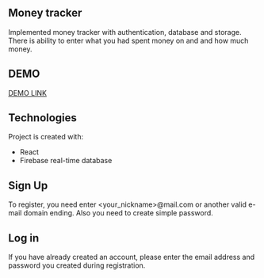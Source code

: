 ## Money tracker
Implemented money tracker with authentication, database and storage.
There is ability to enter what you had spent money on and and how much money.

## DEMO
[DEMO LINK](https://mymoney-m.web.app/)

## Technologies
Project is created with:
* React
* Firebase real-time database

## Sign Up
To register, you need enter <your_nickname>@mail.com or another valid e-mail domain ending.
Also you need to create simple password.

## Log in
If you have already created an account, please enter the email address and password you created during registration.
